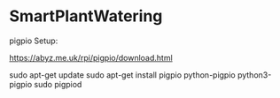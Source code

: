 # SmartPlantWatering


pigpio Setup:


https://abyz.me.uk/rpi/pigpio/download.html


sudo apt-get update
sudo apt-get install pigpio python-pigpio python3-pigpio
sudo pigpiod


